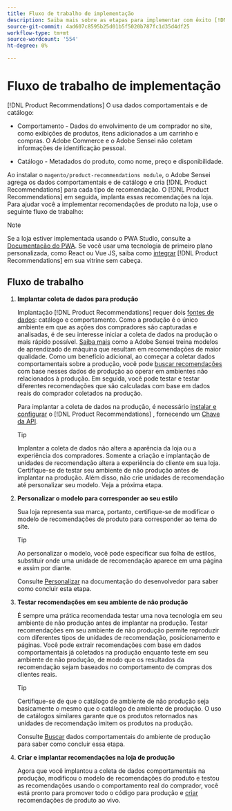 ```yaml
---
title: Fluxo de trabalho de implementação
description: Saiba mais sobre as etapas para implementar com êxito [!DNL Product Recommendations] na sua loja.
source-git-commit: 4ad607c8595b25d01b5f5020b787fc1d35d4df25
workflow-type: tm+mt
source-wordcount: '554'
ht-degree: 0%

---
```


# Fluxo de trabalho de implementação

[!DNL Product Recommendations] O usa dados comportamentais e de catálogo:

- Comportamento - Dados do envolvimento de um comprador no site, como exibições de produtos, itens adicionados a um carrinho e compras. O Adobe Commerce e o Adobe Sensei não coletam informações de identificação pessoal.

- Catálogo - Metadados do produto, como nome, preço e disponibilidade.

Ao instalar o `magento/product-recommendations module`, o Adobe Sensei agrega os dados comportamentais e de catálogo e cria [!DNL Product Recommendations] para cada tipo de recomendação. O [!DNL Product Recommendations] em seguida, implanta essas recomendações na loja. Para ajudar você a implementar recomendações de produto na loja, use o seguinte fluxo de trabalho:

>[!NOTE]
>
> Se a loja estiver implementada usando o PWA Studio, consulte a [Documentação do PWA](https://developer.adobe.com/commerce/pwa-studio/integrations/product-recommendations/). Se você usar uma tecnologia de primeiro plano personalizada, como React ou Vue JS, saiba como [integrar](headless.md) [!DNL Product Recommendations] em sua vitrine sem cabeça.

## Fluxo de trabalho

1. **Implantar coleta de dados para produção**

   Implantação [!DNL Product Recommendations] requer dois [fontes de dados](type.md): catálogo e comportamento. Como a produção é o único ambiente em que as ações dos compradores são capturadas e analisadas, é de seu interesse iniciar a coleta de dados na produção o mais rápido possível. [Saiba mais](behavioral-data.md) como a Adobe Sensei treina modelos de aprendizado de máquina que resultam em recomendações de maior qualidade. Como um benefício adicional, ao começar a coletar dados comportamentais sobre a produção, você pode [buscar recomendações](verify.md) com base nesses dados de produção ao operar em ambientes não relacionados à produção. Em seguida, você pode testar e testar diferentes recomendações que são calculadas com base em dados reais do comprador coletados na produção.

   Para implantar a coleta de dados na produção, é necessário [instalar e configurar](install-configure.md) o [!DNL Product Recommendations] , fornecendo um [Chave da API](https://docs.magento.com/user-guide/system/saas.html#apikey).

   >[!TIP]
   >
   > Implantar a coleta de dados não altera a aparência da loja ou a experiência dos compradores. Somente a criação e implantação de unidades de recomendação altera a experiência do cliente em sua loja. Certifique-se de testar seu ambiente de não produção antes de implantar na produção. Além disso, não crie unidades de recomendação até personalizar seu modelo. Veja a próxima etapa.

1. **Personalizar o modelo para corresponder ao seu estilo**

   Sua loja representa sua marca, portanto, certifique-se de modificar o modelo de recomendações de produto para corresponder ao tema do site.

   >[!TIP]
   >
   > Ao personalizar o modelo, você pode especificar sua folha de estilos, substituir onde uma unidade de recomendação aparece em uma página e assim por diante.

   Consulte [Personalizar](https://devdocs.magento.com/recommendations/customize.html) na documentação do desenvolvedor para saber como concluir esta etapa.

1. **Testar recomendações em seu ambiente de não produção**

   É sempre uma prática recomendada testar uma nova tecnologia em seu ambiente de não produção antes de implantar na produção. Testar recomendações em seu ambiente de não produção permite reproduzir com diferentes tipos de unidades de recomendação, posicionamento e páginas. Você pode extrair recomendações com base em dados comportamentais já coletados na produção enquanto teste em seu ambiente de não produção, de modo que os resultados da recomendação sejam baseados no comportamento de compras dos clientes reais.

   >[!TIP]
   >
   > Certifique-se de que o catálogo de ambiente de não produção seja basicamente o mesmo que o catálogo de ambiente de produção. O uso de catálogos similares garante que os produtos retornados nas unidades de recomendação imitem os produtos na produção.

   Consulte [Buscar](staging-environment.md) dados comportamentais do ambiente de produção para saber como concluir essa etapa.

1. **Criar e implantar recomendações na loja de produção**

   Agora que você implantou a coleta de dados comportamentais na produção, modificou o modelo de recomendações do produto e testou as recomendações usando o comportamento real do comprador, você está pronto para promover todo o código para produção e [criar](create.md) recomendações de produto ao vivo.
